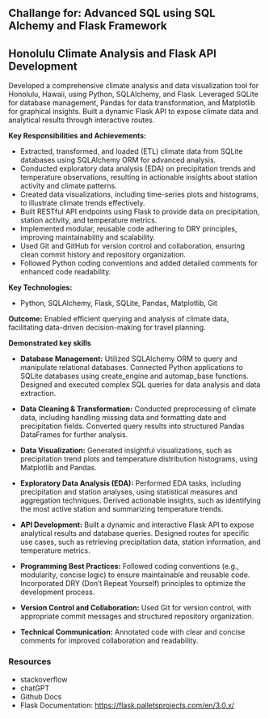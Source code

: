 ## Challange for: Advanced SQL using SQL Alchemy and Flask Framework 

## Honolulu Climate Analysis and Flask API Development

Developed a comprehensive climate analysis and data visualization tool for Honolulu, Hawaii, using Python, SQLAlchemy, and Flask. Leveraged SQLite for database management, Pandas for data transformation, and Matplotlib for graphical insights. Built a dynamic Flask API to expose climate data and analytical results through interactive routes.

**Key Responsibilities and Achievements:**

- Extracted, transformed, and loaded (ETL) climate data from SQLite databases using SQLAlchemy ORM for advanced analysis.
- Conducted exploratory data analysis (EDA) on precipitation trends and temperature observations, resulting in actionable insights about station activity and climate patterns.
- Created data visualizations, including time-series plots and histograms, to illustrate climate trends effectively.
- Built RESTful API endpoints using Flask to provide data on precipitation, station activity, and temperature metrics.
- Implemented modular, reusable code adhering to DRY principles, improving maintainability and scalability.
- Used Git and GitHub for version control and collaboration, ensuring clean commit history and repository organization.
- Followed Python coding conventions and added detailed comments for enhanced code readability.

**Key Technologies:**
- Python, SQLAlchemy, Flask, SQLite, Pandas, Matplotlib, Git

**Outcome:**
Enabled efficient querying and analysis of climate data, facilitating data-driven decision-making for travel planning.

**Demonstrated key skills**

- **Database Management:**
Utilized SQLAlchemy ORM to query and manipulate relational databases.
Connected Python applications to SQLite databases using create_engine and automap_base functions.
Designed and executed complex SQL queries for data analysis and data extraction.

- **Data Cleaning & Transformation:**
Conducted preprocessing of climate data, including handling missing data and formatting date and precipitation fields.
Converted query results into structured Pandas DataFrames for further analysis.

- **Data Visualization:**
Generated insightful visualizations, such as precipitation trend plots and temperature distribution histograms, using Matplotlib and Pandas.

- **Exploratory Data Analysis (EDA):**
Performed EDA tasks, including precipitation and station analyses, using statistical measures and aggregation techniques.
Derived actionable insights, such as identifying the most active station and summarizing temperature trends.

- **API Development:**
Built a dynamic and interactive Flask API to expose analytical results and database queries.
Designed routes for specific use cases, such as retrieving precipitation data, station information, and temperature metrics.

- **Programming Best Practices:**
Followed coding conventions (e.g., modularity, concise logic) to ensure maintainable and reusable code.
Incorporated DRY (Don’t Repeat Yourself) principles to optimize the development process.

- **Version Control and Collaboration:**
Used Git for version control, with appropriate commit messages and structured repository organization.

- **Technical Communication:**
Annotated code with clear and concise comments for improved collaboration and readability.

### Resources
+ stackoverflow
+ chatGPT
+ Github Docs
+ Flask Documentation: https://flask.palletsprojects.com/en/3.0.x/
